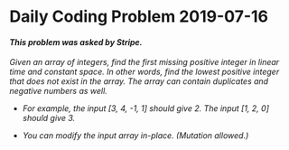 # Daily Coding Problem 2019-07-16

####  _This problem was asked by Stripe._

_Given an array of integers, find the first missing positive integer in linear time and constant space. In other words, find the lowest positive integer that does not exist in the array. The array can contain duplicates and negative numbers as well._

* _For example, the input [3, 4, -1, 1] should give 2. The input [1, 2, 0] should give 3._

* _You can modify the input array in-place. (Mutation allowed.)_
